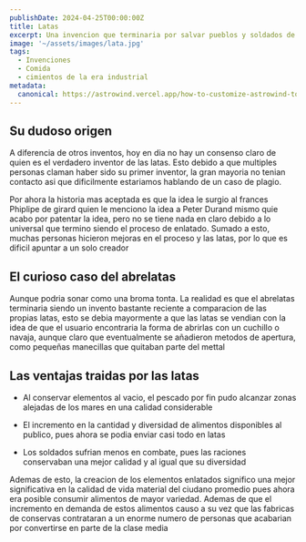 ```yaml
---
publishDate: 2024-04-25T00:00:00Z
title: Latas
excerpt: Una invencion que terminaria por salvar pueblos y soldados de la hambruna
image: '~/assets/images/lata.jpg'
tags:
  - Invenciones
  - Comida
  - cimientos de la era industrial
metadata:
  canonical: https://astrowind.vercel.app/how-to-customize-astrowind-to-your-brand
---
```


## Su dudoso origen

A diferencia de otros inventos, hoy en dia no hay un consenso claro de quien es el verdadero inventor de las latas. Esto debido a que multiples personas claman haber sido su primer inventor, la gran mayoria no tenian contacto asi que dificilmente estariamos hablando de un caso de plagio.

Por ahora la historia mas aceptada es que la idea le surgio al frances Phiplipe de girard quien le menciono la idea a Peter Durand mismo quie acabo por patentar la idea, pero no se tiene nada en claro debido a lo universal que termino siendo el proceso de enlatado. Sumado a esto, muchas personas hicieron mejoras en el proceso y las latas, por lo que es dificil apuntar a un solo creador

## El curioso caso del abrelatas

Aunque podria sonar como una broma tonta. La realidad es que el abrelatas terminaria siendo un invento bastante reciente a comparacion de las propias latas, esto se debia mayormente a que las latas se vendian con la idea de que el usuario encontraria la forma de abrirlas con un cuchillo o navaja, aunque claro que eventualmente se añadieron metodos de apertura, como pequeñas manecillas que quitaban parte del mettal

## Las ventajas traidas por las latas

- Al conservar elementos al vacio, el pescado por fin pudo alcanzar zonas alejadas de los mares en una calidad considerable

- El incremento en la cantidad y diversidad de alimentos disponibles al publico, pues ahora se podia enviar casi todo en latas

- Los soldados sufrian menos en combate, pues las raciones conservaban una mejor calidad y al igual que su diversidad


Ademas de esto, la creacion de los elementos enlatados significo una mejor significativa en la calidad de vida material del ciudano promedio pues ahora era posible consumir alimentos de mayor variedad. Ademas de que el incremento en demanda de estos alimentos causo a su vez que las fabricas de conservas contrataran a un enorme numero de personas que acabarian por convertirse en parte de la clase media
